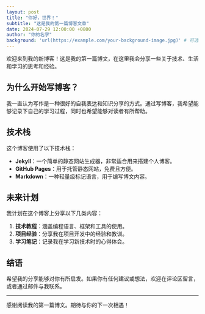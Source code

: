 ```yaml
---
layout: post
title: "你好，世界！"
subtitle: "这是我的第一篇博客文章"
date: 2024-07-29 12:00:00 +0800
author: "你的名字"
background: 'url(https://example.com/your-background-image.jpg)' # 可选的背景图片
---
```


欢迎来到我的新博客！这是我的第一篇博文，在这里我会分享一些关于技术、生活和学习的思考和经验。

## 为什么开始写博客？

我一直认为写作是一种很好的自我表达和知识分享的方式。通过写博客，我希望能够记录下自己的学习过程，同时也希望能够对读者有所帮助。

## 技术栈

这个博客使用了以下技术栈：

- **Jekyll**：一个简单的静态网站生成器，非常适合用来搭建个人博客。
- **GitHub Pages**：用于托管静态网站，免费且方便。
- **Markdown**：一种轻量级标记语言，用于编写博文内容。

## 未来计划

我计划在这个博客上分享以下几类内容：

1. **技术教程**：涵盖编程语言、框架和工具的使用。
2. **项目经验**：分享我在项目开发中的经验和教训。
3. **学习笔记**：记录我在学习新技术时的心得体会。

## 结语

希望我的分享能够对你有所启发。如果你有任何建议或想法，欢迎在评论区留言，或者通过邮件与我联系。

---

感谢阅读我的第一篇博文。期待与你的下一次相遇！

